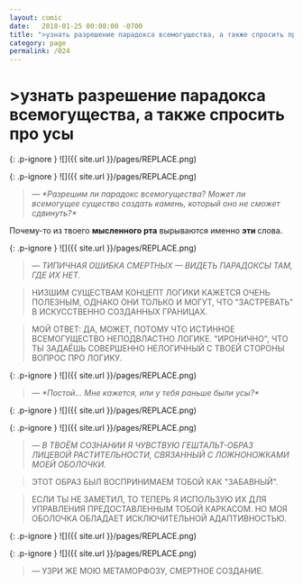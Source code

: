 ```yaml
---
layout: comic
date:   2018-01-25 00:00:00 -0700
title: ">узнать разрешение парадокса всемогущества, а также спросить про усы"
category: page
permalink: /024
---
```

# >узнать разрешение парадокса всемогущества, а также спросить про усы

{: .p-ignore }
![]({{ site.url }}/pages/REPLACE.png)

{: .p-ignore }
![]({{ site.url }}/pages/REPLACE.png)

<blockquote><em>— *Разрешим ли парадокс всемогущества? Может ли всемогущее существо создать камень, который оно не сможет сдвинуть?*</em></blockquote>

Почему-то из твоего <strong>мысленного рта</strong> вырываются именно <strong>эти </strong>слова.

{: .p-ignore }
![]({{ site.url }}/pages/REPLACE.png)

<blockquote><em>— ТИПИЧНАЯ ОШИБКА СМЕРТНЫХ — ВИДЕТЬ ПАРАДОКСЫ ТАМ, ГДЕ ИХ НЕТ.</em></blockquote>

<blockquote>НИЗШИМ СУЩЕСТВАМ КОНЦЕПТ ЛОГИКИ КАЖЕТСЯ ОЧЕНЬ ПОЛЕЗНЫМ, ОДНАКО ОНИ ТОЛЬКО И МОГУТ, ЧТО "ЗАСТРЕВАТЬ" В ИСКУССТВЕННО СОЗДАННЫХ ГРАНИЦАХ.</blockquote>

<blockquote>МОЙ ОТВЕТ: ДА, МОЖЕТ, ПОТОМУ ЧТО ИСТИННОЕ ВСЕМОГУЩЕСТВО НЕПОДВЛАСТНО ЛОГИКЕ. "ИРОНИЧНО", ЧТО ТЫ ЗАДАЁШЬ СОВЕРШЕННО НЕЛОГИЧНЫЙ С ТВОЕЙ СТОРОНЫ ВОПРОС ПРО ЛОГИКУ.</blockquote>

{: .p-ignore }
![]({{ site.url }}/pages/REPLACE.png)

<blockquote><em>— *Постой... Мне кажется, или у тебя раньше были усы?*</em></blockquote>

{: .p-ignore }
![]({{ site.url }}/pages/REPLACE.png)

{: .p-ignore }
![]({{ site.url }}/pages/REPLACE.png)

<blockquote><em>— В ТВОЁМ СОЗНАНИИ Я ЧУВСТВУЮ ГЕШТАЛЬТ-ОБРАЗ ЛИЦЕВОЙ РАСТИТЕЛЬНОСТИ, СВЯЗАННЫЙ С ЛОЖНОНОЖКАМИ МОЕЙ ОБОЛОЧКИ.</em></blockquote>

<blockquote>ЭТОТ ОБРАЗ БЫЛ ВОСПРИНИМАЕМ ТОБОЙ КАК "ЗАБАВНЫЙ".</blockquote>

<blockquote>ЕСЛИ ТЫ НЕ ЗАМЕТИЛ, ТО ТЕПЕРЬ Я ИСПОЛЬЗУЮ ИХ ДЛЯ УПРАВЛЕНИЯ ПРЕДОСТАВЛЕННЫМ ТОБОЙ КАРКАСОМ. НО МОЯ ОБОЛОЧКА ОБЛАДАЕТ ИСКЛЮЧИТЕЛЬНОЙ АДАПТИВНОСТЬЮ.</blockquote>

{: .p-ignore }
![]({{ site.url }}/pages/REPLACE.png)

{: .p-ignore }
![]({{ site.url }}/pages/REPLACE.png)

<blockquote><em>— </em>УЗРИ ЖЕ МОЮ МЕТАМОРФОЗУ, СМЕРТНОЕ СОЗДАНИЕ.</blockquote>
